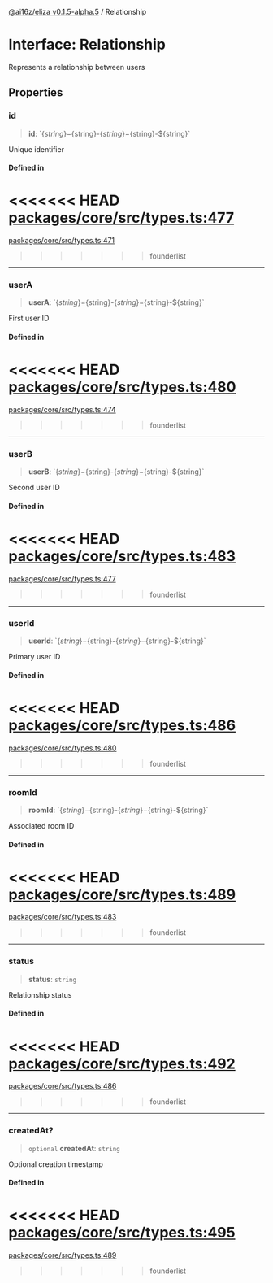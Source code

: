 [@ai16z/eliza v0.1.5-alpha.5](../index.md) / Relationship

# Interface: Relationship

Represents a relationship between users

## Properties

### id

> **id**: \`$\{string\}-$\{string\}-$\{string\}-$\{string\}-$\{string\}\`

Unique identifier

#### Defined in

<<<<<<< HEAD
[packages/core/src/types.ts:477](https://github.com/ai16z/eliza/blob/main/packages/core/src/types.ts#L477)
=======
[packages/core/src/types.ts:471](https://github.com/konstantine25b/eliza/blob/main/packages/core/src/types.ts#L471)
>>>>>>> founderlist

***

### userA

> **userA**: \`$\{string\}-$\{string\}-$\{string\}-$\{string\}-$\{string\}\`

First user ID

#### Defined in

<<<<<<< HEAD
[packages/core/src/types.ts:480](https://github.com/ai16z/eliza/blob/main/packages/core/src/types.ts#L480)
=======
[packages/core/src/types.ts:474](https://github.com/konstantine25b/eliza/blob/main/packages/core/src/types.ts#L474)
>>>>>>> founderlist

***

### userB

> **userB**: \`$\{string\}-$\{string\}-$\{string\}-$\{string\}-$\{string\}\`

Second user ID

#### Defined in

<<<<<<< HEAD
[packages/core/src/types.ts:483](https://github.com/ai16z/eliza/blob/main/packages/core/src/types.ts#L483)
=======
[packages/core/src/types.ts:477](https://github.com/konstantine25b/eliza/blob/main/packages/core/src/types.ts#L477)
>>>>>>> founderlist

***

### userId

> **userId**: \`$\{string\}-$\{string\}-$\{string\}-$\{string\}-$\{string\}\`

Primary user ID

#### Defined in

<<<<<<< HEAD
[packages/core/src/types.ts:486](https://github.com/ai16z/eliza/blob/main/packages/core/src/types.ts#L486)
=======
[packages/core/src/types.ts:480](https://github.com/konstantine25b/eliza/blob/main/packages/core/src/types.ts#L480)
>>>>>>> founderlist

***

### roomId

> **roomId**: \`$\{string\}-$\{string\}-$\{string\}-$\{string\}-$\{string\}\`

Associated room ID

#### Defined in

<<<<<<< HEAD
[packages/core/src/types.ts:489](https://github.com/ai16z/eliza/blob/main/packages/core/src/types.ts#L489)
=======
[packages/core/src/types.ts:483](https://github.com/konstantine25b/eliza/blob/main/packages/core/src/types.ts#L483)
>>>>>>> founderlist

***

### status

> **status**: `string`

Relationship status

#### Defined in

<<<<<<< HEAD
[packages/core/src/types.ts:492](https://github.com/ai16z/eliza/blob/main/packages/core/src/types.ts#L492)
=======
[packages/core/src/types.ts:486](https://github.com/konstantine25b/eliza/blob/main/packages/core/src/types.ts#L486)
>>>>>>> founderlist

***

### createdAt?

> `optional` **createdAt**: `string`

Optional creation timestamp

#### Defined in

<<<<<<< HEAD
[packages/core/src/types.ts:495](https://github.com/ai16z/eliza/blob/main/packages/core/src/types.ts#L495)
=======
[packages/core/src/types.ts:489](https://github.com/konstantine25b/eliza/blob/main/packages/core/src/types.ts#L489)
>>>>>>> founderlist
